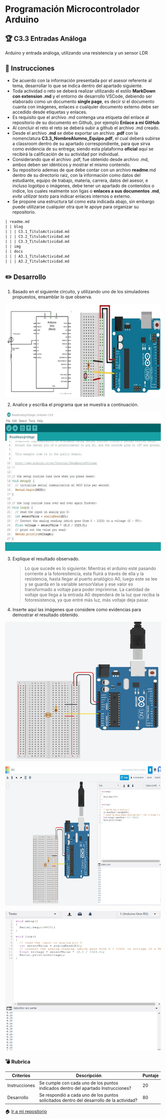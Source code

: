 # Programación Microcontrolador Arduino

## :trophy: C3.3 Entradas Análoga

Arduino y entrada análoga, utilizando una resistencia y un sensor LDR

## :blue_book: Instrucciones

- De acuerdo con la información presentada por el asesor referente al tema, desarrollar lo que se indica dentro del apartado siguiente.
- Toda actividad o reto se deberá realizar utilizando el estilo **MarkDown con extension .md** y el entorno de desarrollo VSCode, debiendo ser elaborado como un documento **single page**, es decir si el documento cuanta con imágenes, enlaces o cualquier documento externo debe ser accedido desde etiquetas y enlaces.
- Es requisito que el archivo .md contenga una etiqueta del enlace al repositorio de su documento en Github, por ejemplo **Enlace a mi GitHub**
- Al concluir el reto el reto se deberá subir a github el archivo .md creado.
- Desde el archivo **.md** se debe exportar un archivo **.pdf** con la nomenclatura **C3.3_NombreAlumno_Equipo.pdf**, el cual deberá subirse a classroom dentro de su apartado correspondiente, para que sirva como evidencia de su entrega; siendo esta plataforma **oficial** aquí se recibirá la calificación de su actividad por individual.
- Considerando que el archivo .pdf, fue obtenido desde archivo .md, ambos deben ser idénticos y mostrar el mismo contenido.
- Su repositorio ademas de que debe contar con un archivo **readme**.md dentro de su directorio raíz, con la información como datos del estudiante, equipo de trabajo, materia, carrera, datos del asesor, e incluso logotipo o imágenes, debe tener un apartado de contenidos o indice, los cuales realmente son ligas o **enlaces a sus documentos .md**, _evite utilizar texto_ para indicar enlaces internos o externo.
- Se propone una estructura tal como esta indicada abajo, sin embargo puede utilizarse cualquier otra que le apoye para organizar su repositorio.  

``` 
| readme.md
| | blog
| | | C3.1_TituloActividad.md
| | | C3.2_TituloActividad.md
| | | C3.3_TituloActividad.md
| | img
| | docs
| | | A3.1_TituloActividad.md
| | | A3.2_TituloActividad.md
```

## :pencil2: Desarrollo

1. Basado en el siguiente circuito, y utilizando uno de los simuladores propuestos, ensamblar lo que observa.


<p align="center">
    <img alt="SalidaDigital" src="https://github.com/Mauricio211/SProgramables/blob/main/img/C3.x_ArduinoEsquematicoEntradaAnalogaSensor.png" width=650 height=300>
</p>

2. Analice y escriba el programa que se muestra a continuación.

<p align="center">
    <img alt="SalidaDigital" src="https://github.com/Mauricio211/SProgramables/blob/main/img/C3.x_ArduinoProgramaEntradaAnalogaSensor.png" width=600 height=450>
</p>

3. Explique el resultado observado.
   > Lo que sucede es lo siguiente: Mientras el arduino esté pasando corriente a la fotoresitencia, esta fluirá a través de ella y la resistencia, hasta llegar al puerto analógico A0, luego este se lee y se guarda en la variable sensorValue y ese valor es transformado a voltaje para poder imprimirse. La cantidad de voltaje que llega a la entrada A0 dependerá de la luz que reciba la fotoresistencia, ya que entré más luz, más voltaje deja pasar.

4. Inserte aquí las imágenes que considere como evidencias para demostrar el resultado obtenido.    

<p align="center">
    <img alt="SalidaDigital" src="https://github.com/Mauricio211/SProgramables/blob/main/img/C3.3_Evidencia1.png" width=600 height=450>
</p>
<p align="center">
    <img alt="SalidaDigital" src="https://github.com/Mauricio211/SProgramables/blob/main/img/C3.3_Evidencia2.png" width=600 height=450>
</p>
<p align="center">
    <img alt="SalidaDigital" src="https://github.com/Mauricio211/SProgramables/blob/main/img/C3.3_Evidencia3.png" width=600 height=450>
</p>



### :bomb: Rubrica

| Criterios     | Descripción                                                                                  | Puntaje |
| ------------- | -------------------------------------------------------------------------------------------- | ------- |
| Instrucciones | Se cumple con cada uno de los puntos indicados dentro del apartado Instrucciones?            | 20 |
| Desarrollo    | Se respondió a cada uno de los puntos solicitados dentro del desarrollo de la actividad?     | 80      |

:house: [Ir a mi repositorio](https://github.com/Mauricio211/SProgramables)
